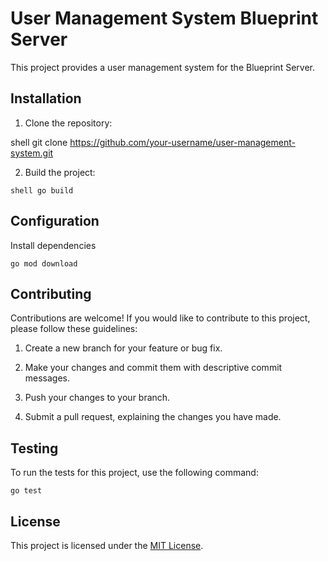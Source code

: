 # User Management System Blueprint Server

This project provides a user management system for the Blueprint Server.

## Installation

1. Clone the repository:

shell git clone https://github.com/your-username/user-management-system.git


2. Build the project:

```
shell go build
```

## Configuration

Install dependencies

```
go mod download
```

## Contributing

Contributions are welcome! If you would like to contribute to this project, please follow these guidelines:


1. Create a new branch for your feature or bug fix.

2. Make your changes and commit them with descriptive commit messages.

3. Push your changes to your branch.

4. Submit a pull request, explaining the changes you have made.

## Testing

To run the tests for this project, use the following command:

```
go test
```

## License

This project is licensed under the [MIT License](LICENSE).
